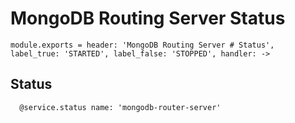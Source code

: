 
# MongoDB Routing Server Status

    module.exports = header: 'MongoDB Routing Server # Status', label_true: 'STARTED', label_false: 'STOPPED', handler: ->

## Status

      @service.status name: 'mongodb-router-server'
